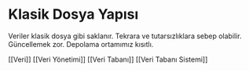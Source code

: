 # Klasik Dosya Yapısı

Veriler klasik dosya gibi saklanır. Tekrara ve tutarsızlıklara sebep olabilir. Güncellemek zor. Depolama ortamımız kısıtlı.

[[Veri]]
[[Veri Yönetimi]]
[[Veri Tabanı]]
[[Veri Tabanı Sistemi]]